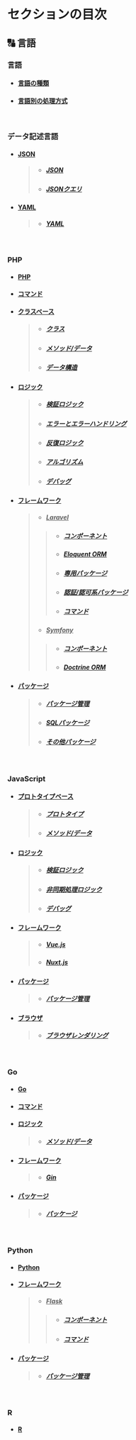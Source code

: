 # セクションの目次

## 🔠 言語

### 言語

* #### [言語の種類](https://hiroki-it.github.io/tech-notebook-mkdocs/language/language_type.html)
* #### [︎言語別の処理方式](https://hiroki-it.github.io/tech-notebook-mkdocs/language/language_process_mode.html)

<br>

### データ記述言語

* #### <u>JSON</u>
  > * ##### [︎JSON](https://hiroki-it.github.io/tech-notebook-mkdocs/language/language_data_description_language_json.html)
  > * ##### [︎JSONクエリ](https://hiroki-it.github.io/tech-notebook-mkdocs/language/language_data_description_language_json_query.html)
* #### <u>YAML</u>
  > * ##### [︎YAML](https://hiroki-it.github.io/tech-notebook-mkdocs/language/language_data_description_language_yaml.html)

<br>

### PHP

* #### [PHP](https://hiroki-it.github.io/tech-notebook-mkdocs/language/language_php.html)
* #### [︎コマンド](https://hiroki-it.github.io/tech-notebook-mkdocs/language/language_php_command.html)
* #### <u>クラスベース</u>
  > * ##### [︎クラス](https://hiroki-it.github.io/tech-notebook-mkdocs/language/language_php_class_based.html)
  > * ##### [︎メソッド/データ](https://hiroki-it.github.io/tech-notebook-mkdocs/language/language_php_class_based_method_data.html)
  > * ##### [︎データ構造](https://hiroki-it.github.io/tech-notebook-mkdocs/language/language_php_class_based_data_structure.html)
* #### <u>ロジック</u>
  > * ##### [︎検証ロジック](https://hiroki-it.github.io/tech-notebook-mkdocs/language/language_php_logic_validation.html)
  > * ##### [︎エラーとエラーハンドリング](https://hiroki-it.github.io/tech-notebook-mkdocs/language/language_php_logic_error_and_error_handling.html)
  > * ##### [︎反復ロジック](https://hiroki-it.github.io/tech-notebook-mkdocs/language/language_php_logic_iteration.html)
  > * ##### [︎アルゴリズム](https://hiroki-it.github.io/tech-notebook-mkdocs/language/language_php_logic_algorithm.html)
  > * ##### [︎デバッグ](https://hiroki-it.github.io/tech-notebook-mkdocs/language/language_php_logic_debug.html)
* #### <u>フレームワーク</u>
  > * ##### <u>Laravel</u>
  > > * ##### [︎コンポーネント](https://hiroki-it.github.io/tech-notebook-mkdocs/language/language_php_framework_laravel_component.html)
  > > * ##### [︎Eloquent ORM](https://hiroki-it.github.io/tech-notebook-mkdocs/language/language_php_framework_laravel_eloquent_orm.html)
  > > * ##### [︎専用パッケージ](https://hiroki-it.github.io/tech-notebook-mkdocs/language/language_php_framework_laravel_package.html)
  > > * ##### [︎認証/認可系パッケージ](https://hiroki-it.github.io/tech-notebook-mkdocs/language/language_php_framework_laravel_package_auth.html)
  > > * ##### [︎コマンド](https://hiroki-it.github.io/tech-notebook-mkdocs/language/language_php_framework_laravel_command.html)
  > * ##### <u>Symfony</u>
  > > * ##### [︎コンポーネント](https://hiroki-it.github.io/tech-notebook-mkdocs/language/language_php_framework_symfony_component.html)
  > > * ##### [︎Doctrine ORM](https://hiroki-it.github.io/tech-notebook-mkdocs/language/language_php_framework_symfony_doctrine_orm.html)
* #### <u>パッケージ</u>
  > * ##### [︎パッケージ管理](https://hiroki-it.github.io/tech-notebook-mkdocs/language/language_php_package_management.html)
  > * ##### [︎SQLパッケージ](https://hiroki-it.github.io/tech-notebook-mkdocs/language/language_php_package_sql.html)
  > * ##### [︎その他パッケージ](https://hiroki-it.github.io/tech-notebook-mkdocs/language/language_php_package_others.html)

<br>

### JavaScript

* #### <u>プロトタイプベース</u>
  > * ##### [︎プロトタイプ](https://hiroki-it.github.io/tech-notebook-mkdocs/language/language_js_prototype_based.html)
  > * ##### [︎メソッド/データ](https://hiroki-it.github.io/tech-notebook-mkdocs/language/language_js_prototype_based_method_data.html)
* #### <u>ロジック</u>
  > * ##### [︎検証ロジック](https://hiroki-it.github.io/tech-notebook-mkdocs/language/language_js_logic_validation.html)
  > * ##### [︎非同期処理ロジック](https://hiroki-it.github.io/tech-notebook-mkdocs/language/language_js_logic_asynchronous_process.html)
  > * ##### [︎デバッグ](https://hiroki-it.github.io/tech-notebook-mkdocs/language/language_js_logic_debug.html)
* #### <u>フレームワーク</u>
  > * ##### [︎Vue.js](https://hiroki-it.github.io/tech-notebook-mkdocs/language/language_js_framework_vuejs.html)
  > * ##### [︎Nuxt.js](https://hiroki-it.github.io/tech-notebook-mkdocs/language/language_js_framework_nuxtjs.html)
* #### <u>パッケージ</u>
  > * ##### [︎パッケージ管理](https://hiroki-it.github.io/tech-notebook-mkdocs/language/language_js_package_management.html)
* #### <u>ブラウザ</u>
  > * ##### [︎ブラウザレンダリング](https://hiroki-it.github.io/tech-notebook-mkdocs/language/language_js_browser_rendering.html)

<br>

### Go

* #### [Go](https://hiroki-it.github.io/tech-notebook-mkdocs/language/language_go.html)
* #### [︎コマンド](https://hiroki-it.github.io/tech-notebook-mkdocs/language/language_go_command.html)
* #### <u>ロジック</u>
  > * ##### [メソッド/データ](https://hiroki-it.github.io/tech-notebook-mkdocs/language/language_go_logic_method_data.html)
* #### <u>フレームワーク</u>
  > * ##### [Gin](https://hiroki-it.github.io/tech-notebook-mkdocs/language/language_go_framework_gin.html)
* #### <u>パッケージ</u>
  > * ##### [パッケージ](https://hiroki-it.github.io/tech-notebook-mkdocs/language/language_go_package.html)

<br>

### Python
  
* #### [︎Python](https://hiroki-it.github.io/tech-notebook-mkdocs/language/language_python.html)
* #### <u>フレームワーク</u>
  > * ##### <u>Flask</u>
  > > * ##### [︎コンポーネント](https://hiroki-it.github.io/tech-notebook-mkdocs/language/language_python_framework_flask_component.html)
  > > * ##### [︎コマンド](https://hiroki-it.github.io/tech-notebook-mkdocs/language/language_python_framework_flask_command.html)
* #### <u>パッケージ</u>
  > * ##### [︎パッケージ管理](https://hiroki-it.github.io/tech-notebook-mkdocs/language/language_python_package_management.html)

<br>

### R

* #### [︎R](https://hiroki-it.github.io/tech-notebook-mkdocs/language/language_r.html)

<br>

